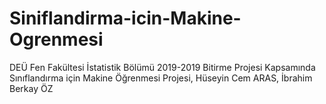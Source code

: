 # Siniflandirma-icin-Makine-Ogrenmesi
DEÜ Fen Fakültesi İstatistik Bölümü 2019-2019 Bitirme Projesi Kapsamında Sınıflandırma için Makine Öğrenmesi Projesi, Hüseyin Cem ARAS, İbrahim Berkay ÖZ
